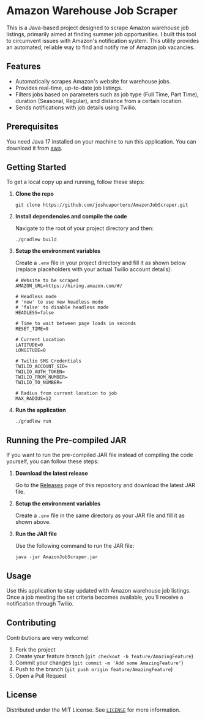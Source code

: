 # Amazon Warehouse Job Scraper

This is a Java-based project designed to scrape Amazon warehouse job listings, primarily aimed at finding summer job opportunities. I built this tool to circumvent issues with Amazon's notification system. This utility provides an automated, reliable way to find and notify me of Amazon job vacancies.

## Features

- Automatically scrapes Amazon's website for warehouse jobs.
- Provides real-time, up-to-date job listings.
- Filters jobs based on parameters such as job type (Full Time, Part Time), duration (Seasonal, Regular), and distance from a certain location.
- Sends notifications with job details using Twilio.

## Prerequisites

You need Java 17 installed on your machine to run this application. You can download it from [aws](https://docs.aws.amazon.com/corretto/latest/corretto-17-ug/downloads-list.html).

## Getting Started

To get a local copy up and running, follow these steps:

1. **Clone the repo**

    `git clone https://github.com/joshuaportero/AmazonJobScraper.git`

2. **Install dependencies and compile the code**

   Navigate to the root of your project directory and then:

    `./gradlew build`

3. **Setup the environment variables**

    Create a `.env` file in your project directory and fill it as shown below (replace placeholders with your actual Twilio account details):

    ```
    # Website to be scraped
    AMAZON_URL=https://hiring.amazon.com/#/

    # Headless mode
    # 'new' to use new headless mode
    # 'false' to disable headless mode
    HEADLESS=false

    # Time to wait between page loads in seconds
    RESET_TIME=0

    # Current Location
    LATITUDE=0
    LONGITUDE=0

    # Twilio SMS Credentials
    TWILIO_ACCOUNT_SID=
    TWILIO_AUTH_TOKEN=
    TWILIO_FROM_NUMBER=
    TWILIO_TO_NUMBER=

    # Radius from current location to job
    MAX_RADIUS=12
    ```

4. **Run the application**

    `./gradlew run`

## Running the Pre-compiled JAR

If you want to run the pre-compiled JAR file instead of compiling the code yourself, you can follow these steps:

1. **Download the latest release**

   Go to the [Releases](https://github.com/joshuaportero/AmazonJobScraper/releases) page of this repository and download the latest JAR file.

2. **Setup the environment variables**

    Create a `.env` file in the same directory as your JAR file and fill it as shown above.

3. **Run the JAR file**

   Use the following command to run the JAR file:

   `java -jar AmazonJobScraper.jar`

## Usage

Use this application to stay updated with Amazon warehouse job listings. Once a job meeting the set criteria becomes available, you'll receive a notification through Twilio.

## Contributing

Contributions are very welcome!

1. Fork the project
2. Create your feature branch (`git checkout -b feature/AmazingFeature`)
3. Commit your changes (`git commit -m 'Add some AmazingFeature'`)
4. Push to the branch (`git push origin feature/AmazingFeature`)
5. Open a Pull Request

## License

Distributed under the MIT License. See [`LICENSE`](https://github.com/joshuaportero/amazon-job-scrapper/blob/main/LICENSE) for more information.


